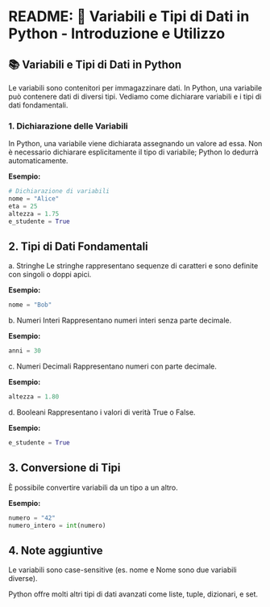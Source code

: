 # README: 🐍 Variabili e Tipi di Dati in Python - Introduzione e Utilizzo

## 📚 Variabili e Tipi di Dati in Python

Le variabili sono contenitori per immagazzinare dati. In Python, una variabile può contenere dati di diversi tipi. Vediamo come dichiarare variabili e i tipi di dati fondamentali.

### 1. Dichiarazione delle Variabili

In Python, una variabile viene dichiarata assegnando un valore ad essa. Non è necessario dichiarare esplicitamente il tipo di variabile; Python lo dedurrà automaticamente.

**Esempio:**
```python
# Dichiarazione di variabili
nome = "Alice"
eta = 25
altezza = 1.75
e_studente = True
```

## 2. Tipi di Dati Fondamentali
a. Stringhe
Le stringhe rappresentano sequenze di caratteri e sono definite con singoli o doppi apici.

**Esempio:**
```python
nome = "Bob"
```

b. Numeri Interi
Rappresentano numeri interi senza parte decimale.

**Esempio:**
```python
anni = 30
```

c. Numeri Decimali
Rappresentano numeri con parte decimale.

**Esempio:**
```python
altezza = 1.80
```

d. Booleani
Rappresentano i valori di verità True o False.

**Esempio:**
```python
e_studente = True
```

## 3. Conversione di Tipi
È possibile convertire variabili da un tipo a un altro.

**Esempio:**
```python
numero = "42"
numero_intero = int(numero)
```

## 4. Note aggiuntive
Le variabili sono case-sensitive (es. nome e Nome sono due variabili diverse).

Python offre molti altri tipi di dati avanzati come liste, tuple, dizionari, e set.

